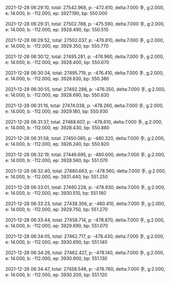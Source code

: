 2021-12-28 06:29:10, total: 27542.968, p: -472.810, delta:7.000 手, g:2.000, e: 14.000, b: -112.000, ep: 3927.190, bp: 550.000

2021-12-28 06:29:31, total: 27502.788, p: -475.590, delta:7.000 手, g:2.000, e: 14.000, b: -112.000, ep: 3928.490, bp: 550.510

2021-12-28 06:29:52, total: 27502.037, p: -476.810, delta:7.000 手, g:2.000, e: 14.000, b: -112.000, ep: 3929.350, bp: 550.770

2021-12-28 06:30:12, total: 27495.281, p: -476.960, delta:7.000 手, g:2.000, e: 14.000, b: -112.000, ep: 3928.400, bp: 550.670

2021-12-28 06:30:34, total: 27495.719, p: -476.410, delta:7.000 手, g:2.000, e: 14.000, b: -112.000, ep: 3926.630, bp: 550.380

2021-12-28 06:30:55, total: 27492.288, p: -476.350, delta:7.000 手, g:2.000, e: 14.000, b: -112.000, ep: 3928.690, bp: 550.630

2021-12-28 06:31:16, total: 27474.038, p: -478.260, delta:7.000 手, g:2.000, e: 14.000, b: -112.000, ep: 3929.180, bp: 550.930

2021-12-28 06:31:37, total: 27468.607, p: -478.610, delta:7.000 手, g:2.000, e: 14.000, b: -112.000, ep: 3928.430, bp: 550.880

2021-12-28 06:31:58, total: 27450.085, p: -480.320, delta:7.000 手, g:2.000, e: 14.000, b: -112.000, ep: 3926.240, bp: 550.820

2021-12-28 06:32:19, total: 27446.695, p: -480.000, delta:7.000 手, g:2.000, e: 14.000, b: -112.000, ep: 3928.560, bp: 551.070

2021-12-28 06:32:40, total: 27480.663, p: -478.560, delta:7.000 手, g:2.000, e: 14.000, b: -112.000, ep: 3931.440, bp: 551.250

2021-12-28 06:33:01, total: 27460.228, p: -478.930, delta:7.000 手, g:2.000, e: 14.000, b: -112.000, ep: 3930.510, bp: 551.180

2021-12-28 06:33:23, total: 27438.306, p: -480.410, delta:7.000 手, g:2.000, e: 14.000, b: -112.000, ep: 3929.750, bp: 551.270

2021-12-28 06:33:44, total: 27458.714, p: -478.870, delta:7.000 手, g:2.000, e: 14.000, b: -112.000, ep: 3929.690, bp: 551.070

2021-12-28 06:34:05, total: 27462.717, p: -478.430, delta:7.000 手, g:2.000, e: 14.000, b: -112.000, ep: 3930.690, bp: 551.140

2021-12-28 06:34:26, total: 27462.427, p: -478.140, delta:7.000 手, g:2.000, e: 14.000, b: -112.000, ep: 3930.900, bp: 551.130

2021-12-28 06:34:47, total: 27458.548, p: -478.760, delta:7.000 手, g:2.000, e: 14.000, b: -112.000, ep: 3930.200, bp: 551.120